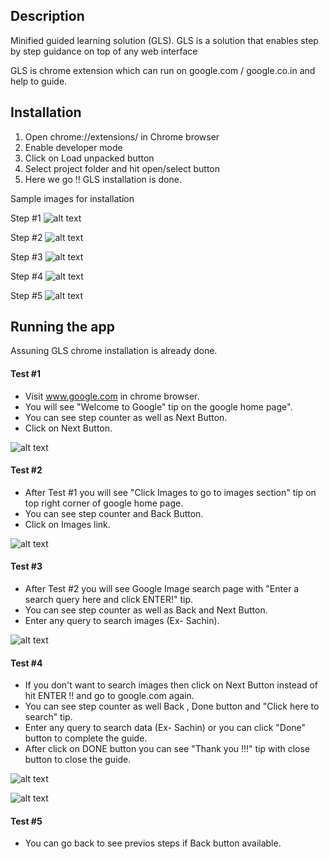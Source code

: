 ## Description

Minified guided learning solution (GLS). GLS is a solution that enables step by step guidance on top of any web interface

GLS is chrome extension which can run on google.com / google.co.in and help to guide.


## Installation

1. Open chrome://extensions/  in Chrome browser
2. Enable developer mode
3. Click on Load unpacked button
4. Select project folder and hit open/select button
5. Here we go !! GLS installation is done.

Sample images for installation

Step #1
![alt text](https://firebasestorage.googleapis.com/v0/b/mlv-cakes-and-pizzas.appspot.com/o/sample%2Fstep1.png?alt=media&token=1ae7c0dd-52df-4453-8fc0-8ef7346c3955)

Step #2
![alt text](https://firebasestorage.googleapis.com/v0/b/mlv-cakes-and-pizzas.appspot.com/o/sample%2Fstep2.png?alt=media&token=06c106cb-29a5-4573-aa7a-edb5795e2848)

Step #3
![alt text](https://firebasestorage.googleapis.com/v0/b/mlv-cakes-and-pizzas.appspot.com/o/sample%2Fstep3.png?alt=media&token=5fb19425-3bb5-4139-80ae-8300d656b6ab)

Step #4
![alt text](https://firebasestorage.googleapis.com/v0/b/mlv-cakes-and-pizzas.appspot.com/o/sample%2Fstep4.png?alt=media&token=829918be-0f99-4205-b390-fa1de715630f)

Step #5
![alt text](https://firebasestorage.googleapis.com/v0/b/mlv-cakes-and-pizzas.appspot.com/o/sample%2Fstep5.png?alt=media&token=07724ebf-f112-4513-884c-986eee9e0727)

## Running the app

Assuning GLS chrome installation is already done.

#### Test #1
- Visit www.google.com in chrome browser.
- You will see "Welcome to Google" tip on the google home page".
- You can see step counter as well as Next Button.
- Click on Next Button.

![alt text](https://firebasestorage.googleapis.com/v0/b/mlv-cakes-and-pizzas.appspot.com/o/sample%2Ftest_cases%2Ftest1.png?alt=media&token=5dc060d1-02f8-4948-897b-f33534d80baa)

#### Test #2
- After Test #1 you will see "Click Images to go to images section" tip on top right corner of google home page.
- You can see step counter and Back Button.
- Click on Images link.

![alt text](https://firebasestorage.googleapis.com/v0/b/mlv-cakes-and-pizzas.appspot.com/o/sample%2Ftest_cases%2Ftest2.png?alt=media&token=5efec499-d864-49f8-bcd7-31bdec4019c1)

#### Test #3
- After Test #2 you will see Google Image search page with "Enter a search query here and click ENTER!" tip.
- You can see step counter as well as Back and Next Button.
- Enter any query to search images (Ex- Sachin).

![alt text](https://firebasestorage.googleapis.com/v0/b/mlv-cakes-and-pizzas.appspot.com/o/sample%2Ftest_cases%2Ftest3.png?alt=media&token=2d97887c-c70c-4b3b-a55e-181ce534eb65)

#### Test #4
- If you don't want to search images then click on Next Button instead of hit ENTER !! and go to google.com again.
- You can see step counter as well Back , Done button and "Click here to search" tip.
- Enter any query to search data (Ex- Sachin) or you can click "Done" button to complete the guide.
- After click on DONE button you can see "Thank you !!!" tip with close button to close the guide.

![alt text](https://firebasestorage.googleapis.com/v0/b/mlv-cakes-and-pizzas.appspot.com/o/sample%2Ftest_cases%2Ftest4.png?alt=media&token=3abe6744-a51c-433c-881f-2411b504a28f)


![alt text](https://firebasestorage.googleapis.com/v0/b/mlv-cakes-and-pizzas.appspot.com/o/sample%2Ftest_cases%2Ftest5.png?alt=media&token=b6d989c6-a01b-40d2-b377-f80fe0ec76ef)


#### Test #5

- You can go back to see previos steps if Back button available.









